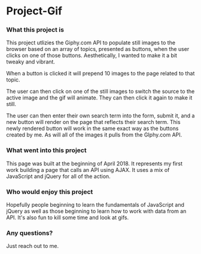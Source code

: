 # Project-Gif


### What this project is
This project utlizies the Giphy.com API to populate still images to the browser based on an array of topics, presented as buttons, when the user clicks on one of those buttons. Aesthetically, I wanted to make it a bit tweaky and vibrant. 

When a button is clicked it will prepend 10 images to the page related to that topic. 

The user can then click on one of the still images to switch the source to the active image and the gif will animate. They can then click it again to make it still. 

The user can then enter their own search term into the form, submit it, and a new button will render on the page that reflects their search term. This newly rendered button will work in the same exact way as the buttons created by me. As will all of the images it pulls from the GIphy.com API. 

### What went into this project

This page was built at the beginning of April 2018. It represents my first work building a page that calls an API using AJAX. It uses a mix of JavaScript and jQuery for all of the action. 

### Who would enjoy this project
Hopefully people beginning to learn the fundamentals of JavaScript and jQuery as well as those beginning to learn how to work with data from an API. 
It's also fun to kill some time and look at gifs. 

### Any questions?
Just reach out to me. 

